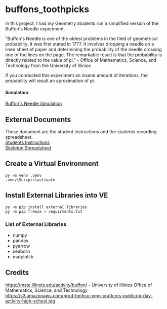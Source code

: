# buffons_toothpicks
In this project, I had my Geometry students run a simplified version of the Buffon's Needle experiment.

"Buffon's Needle is one of the oldest problems in the field of geometrical probability. It was first stated in 1777. It involves dropping a needle on a lined sheet of paper and determining the probability of the needle crossing one of the lines on the page. The remarkable result is that the probability is directly related to the value of pi." - Office of Mathematics, Science, and Technology from the University of Illinios

If you conducted this experiment an insane amount of iterations, the propability will result an aproximation of pi.

#### Simulation
[Buffon's Needle Simulation](https://www.ventrella.com/Buffon/)

## External Documents
These document are the student instructions and the students recording spreadsheet.<br>
[Students Instructions](https://github.com/Bshell13/buffons_toothpicks/blob/main/Buffon's%20Analysis%20Instructions.docx) <br>
[Skeleton Spreadsheet](https://github.com/Bshell13/buffons_toothpicks/blob/main/Buffon's%20Analysis.xlsx)

## Create a Virtual Environment
```shell
py -m venv .venv
.venv\Scripts\activate
```

## Install External Libraries into VE
```shell
py -m pip install external libraries
py -m pip freeze > requirments.txt
```

### List of External Libraries
-  numpy
-  pandas
-  pyarrow
-  seaborn
-  matplotlib

## Credits
https://mste.illinois.edu/activity/buffon/ - University of Illinios Office of Mathematics, Science, and Technology<br>
https://s3.amazonaws.com/prod-hmhco-vmg-craftcms-public/pi-day-activity-high-school.jpg

